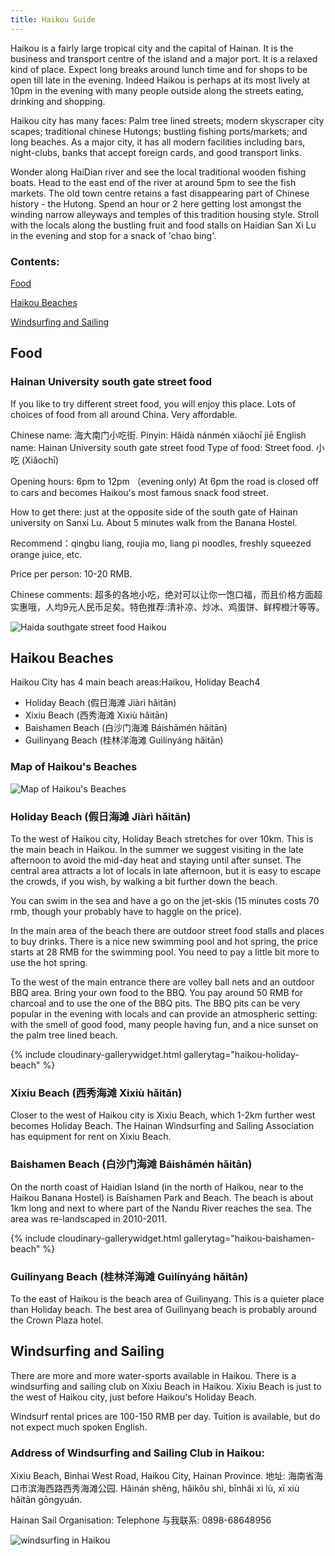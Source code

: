 ```yaml
---
title: Haikou Guide
---
```


Haikou is a fairly large tropical city and the capital of Hainan. It is the business and transport centre of the island and a major port. It is a relaxed kind of place. Expect long breaks around lunch time and for shops to be open till late in the evening. Indeed Haikou is perhaps at its most lively at 10pm in the evening with many people outside along the streets eating, drinking and shopping.

Haikou city has many faces: Palm tree lined streets; modern skyscraper city scapes; traditional chinese Hutongs; bustling fishing ports/markets; and long beaches. As a major city, it has all modern facilities including bars, night-clubs, banks that accept foreign cards, and good transport links.

Wonder along HaiDian river and see the local traditional wooden fishing boats. Head to the east end of the river at around 5pm to see the fish markets. The old town centre retains a fast disappearing part of Chinese history - the Hutong. Spend an hour or 2 here getting lost amongst the winding narrow alleyways and temples of this tradition housing style. Stroll with the locals along the bustling fruit and food stalls on Haidian San Xi Lu in the evening and stop for a snack of 'chao bing'.

### Contents:

[Food](#food)

[Haikou Beaches](#haikou-beaches)

[Windsurfing and Sailing](#windsurfing-and-sailing)


## Food

### Hainan University south gate street food 

If you like to try different street food, you will enjoy this place. Lots of choices of food from all around China. Very affordable.

Chinese name: 海大南门小吃街. Pinyin: Hǎidà nánmén xiǎochī jiē
English name: Hainan University south gate street food
Type of food: Street food. 小吃 (Xiǎochī)

Opening hours: 6pm to 12pm （evening only)
At 6pm the road is closed off to cars and becomes Haikou's most famous snack food street.

How to get there: just at the opposite side of the south gate of Hainan university on Sanxi Lu. About 5 minutes walk from the Banana Hostel.

Recommend：qingbu liang, roujia mo, liang pi noodles, freshly squeezed orange juice, etc.

Price per person: 10-20 RMB.

Chinese comments: 超多的各地小吃，绝对可以让你一饱口福，而且价格方面超实惠哦，人均9元人民币足矣。特色推荐:清补凉、炒冰、鸡蛋饼、鲜榨橙汁等等。

![Haida southgate street food Haikou](https://res.cloudinary.com/dfjb9p5ri/image/upload/v1617952959/haikou/Haida_20southgate_20street_20food_20Haikou_io1wvk.jpg)

## Haikou Beaches

Haikou City has 4 main beach areas:Haikou, Holiday Beach4

- Holiday Beach (假日海滩 Jiàrì hǎitān)
- Xixiu Beach (西秀海滩 Xixiù hǎitān)
- Baishamen Beach (白沙门海滩 Báishāmén hǎitān)
- Guilinyang Beach (桂林洋海滩 Guìlínyáng hǎitān)

### Map of Haikou's Beaches

![Map of Haikou's Beaches](https://res.cloudinary.com/dfjb9p5ri/image/upload/v1617951418/haikou/beaches/map-haikou-beaches_sg0rwj.png)

### Holiday Beach (假日海滩 Jiàrì hǎitān)

To the west of Haikou city, Holiday Beach stretches for over 10km. This is the main beach in Haikou. In the summer we suggest visiting in the late afternoon to avoid the mid-day heat and staying until after sunset. The central area attracts a lot of locals in late afternoon, but it is easy to escape the crowds, if you wish, by walking a bit further down the beach.

You can swim in the sea and have a go on the jet-skis (15 minutes costs 70 rmb, though your probably have to haggle on the price).

In the main area of the beach there are outdoor street food stalls and places to buy drinks. There is a nice new swimming pool and hot spring, the price starts at 28 RMB for the swimming pool. You need to pay a little bit more to use the hot spring.

To the west of the main entrance there are volley ball nets and an outdoor BBQ area. Bring your own food to the BBQ. You pay around 50 RMB for charcoal and to use the one of the BBQ pits. The BBQ pits can be very popular in the evening with locals and can provide an atmospheric setting: with the smell of good food, many people having fun, and a nice sunset on the palm tree lined beach.

{% include cloudinary-gallerywidget.html gallerytag="haikou-holiday-beach" %}

### Xixiu Beach (西秀海滩 Xixiù hǎitān)

Closer to the west of Haikou city is Xixiu Beach, which 1-2km further west becomes Holiday Beach. The Hainan Windsurfing and Sailing Association has equipment for rent on Xixiu Beach.

### Baishamen Beach (白沙门海滩 Báishāmén hǎitān)

On the north coast of Haidian Island (in the north of Haikou, near to the Haikou Banana Hostel) is Baishamen Park and Beach. The beach is about 1km long and next to where part of the Nandu River reaches the sea. The area was re-landscaped in 2010-2011.

{% include cloudinary-gallerywidget.html gallerytag="haikou-baishamen-beach" %}

### Guilinyang Beach (桂林洋海滩 Guìlínyáng hǎitān)

To the east of Haikou is the beach area of Guilinyang. This is a quieter place than Holiday beach. The best area of Guilinyang beach is probably around the Crown Plaza hotel.


## Windsurfing and Sailing

There are more and more water-sports available in Haikou. There is a windsurfing and sailing club on Xixiu Beach in Haikou. Xixiu Beach is just to the west of Haikou city, just before Haikou's Holiday Beach.

Windsurf rental prices are 100-150 RMB per day. Tuition is available, but do not expect much spoken English.

### Address of Windsurfing and Sailing Club in Haikou:

Xixiu Beach, Binhai West Road, Haikou City, Hainan Province.
地址: 海南省海口市滨海西路西秀海滩公园. Hǎinán shěng, hǎikǒu shì, bīnhǎi xi lù, xī xiù hǎitān gōngyuán.

Hainan Sail Organisation:
Telephone 与我联系: 0898-68648956

![windsurfing in Haikou](https://res.cloudinary.com/dfjb9p5ri/image/upload/v1617950297/haikou/windsurfing-Haikou_anbozu.jpg)
